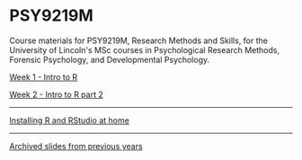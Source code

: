 # PSY9219M

Course materials for PSY9219M, Research Methods and Skills, for the University of Lincoln's MSc courses in Psychological Research Methods, Forensic Psychology, and Developmental Psychology.

[Week 1 - Intro to R](Week-1-intro-to-R.html)

[Week 2 - Intro to R part 2](Week-2-Basic_R.Rmd)

---
[Installing R and RStudio at home](Installing-R.html)

---
[Archived slides from previous years](archived/README.html)